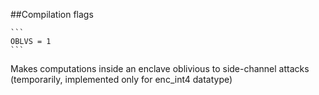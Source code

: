 ##Compilation flags

	```
	OBLVS = 1
	```
Makes computations inside an enclave oblivious to side-channel attacks (temporarily, implemented only for enc_int4 datatype)
